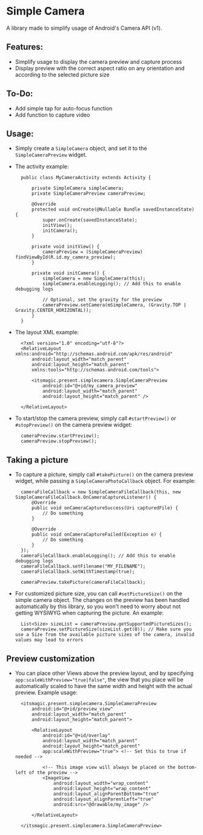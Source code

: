 # Simple Camera
A library made to simplify usage of Android's Camera API (v1).

## Features:
* Simplify usage to display the camera preview and capture process
* Display preview with the correct aspect ratio on any orientation and according to the selected picture size

## To-Do:
* Add simple tap for auto-focus function
* Add function to capture video

## Usage:
* Simply create a `SimpleCamera` object, and set it to the `SimpleCameraPreview` widget.
* The activity example:

        public class MyCameraActivity extends Activity {

            private SimpleCamera simpleCamera;
            private SimpleCameraPreview cameraPreview;

            @Override
            protected void onCreate(@Nullable Bundle savedInstanceState) {
                super.onCreate(savedInstanceState);
                initView();
                initCamera();
            }

            private void initView() {
                cameraPreview = (SimpleCameraPreview) findViewById(R.id.my_camera_preview);
            }

            private void initCamera() {
                simpleCamera = new SimpleCamera(this);
                simpleCamera.enableLogging(); // Add this to enable debugging logs
                
                // Optional, set the gravity for the preview
                cameraPreview.setCamera(mSimpleCamera, (Gravity.TOP | Gravity.CENTER_HORIZONTAL));
            }
        }

* The layout XML example:

        <?xml version="1.0" encoding="utf-8"?>
        <RelativeLayout xmlns:android="http://schemas.android.com/apk/res/android"
            android:layout_width="match_parent"
            android:layout_height="match_parent"
            xmlns:tools="http://schemas.android.com/tools">

            <itsmagic.present.simplecamera.SimpleCameraPreview
                android:id="@+id/my_camera_preview"
                android:layout_width="match_parent"
                android:layout_height="match_parent" />

        </RelativeLayout>

* To start/stop the camera preview, simply call `#startPreview()` or `#stopPreview()` on the camera preview widget:

        cameraPreview.startPreview();
        cameraPreview.stopPreview();

## Taking a picture
* To capture a picture, simply call `#takePicture()` on the camera preview widget, while passing a `SimpleCameraPhotoCallback` object. For example:

        cameraFileCallback = new SimpleCameraFileCallback(this, new SimpleCameraFileCallback.OnCameraCaptureListener() {
            @Override
            public void onCameraCaptureSuccess(Uri capturedFile) {
                // Do something
            }

            @Override
            public void onCameraCaptureFailed(Exception e) {
                // Do something
            }
        });
        cameraFileCallback.enableLogging(); // Add this to enable debugging logs
        cameraFileCallback.setFilename("MY_FILENAME");
        cameraFileCallback.setWithTimestamp(true);

        cameraPreview.takePicture(cameraFileCallback);

* For customized picture size, you can call `#setPictureSize()` on the simple camera object. The changes on the preview has been handled automatically by this library, so you won't need to worry about not getting WYSIWYG when capturing the picture. An example:

        List<Size> sizeList = cameraPreview.getSupportedPictureSizes();
        cameraPreview.setPictureSize(sizeList.get(0)); // Make sure you use a Size from the available picture sizes of the camera, invalid values may lead to errors

## Preview customization
* You can place other Views above the preview layout, and by specifying `app:scaleWithPreview="true|false"`, the view that you place will be automatically scaled to have the same width and height with the actual preview. Example usage:

        <itsmagic.present.simplecamera.SimpleCameraPreview
            android:id="@+id/preview_view"
            android:layout_width="match_parent"
            android:layout_height="match_parent">

            <RelativeLayout
                android:id="@+id/overlay"
                android:layout_width="match_parent"
                android:layout_height="match_parent"
                app:scaleWithPreview="true"> <!-- Set this to true if needed -->
                
                <!-- This image view will always be placed on the bottom-left of the preview -->
                <ImageView
                    android:layout_width="wrap_content"
                    android:layout_height="wrap_content"
                    android:layout_alignParentBottom="true"
                    android:layout_alignParentLeft="true"
                    android:src="@drawable/my_image" />

            </RelativeLayout>

        </itsmagic.present.simplecamera.SimpleCameraPreview>